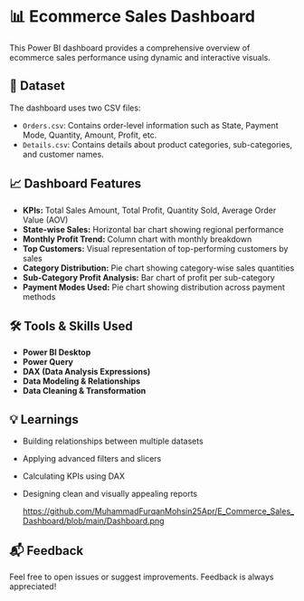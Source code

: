 # 📊 Ecommerce Sales Dashboard

This Power BI dashboard provides a comprehensive overview of ecommerce sales performance using dynamic and interactive visuals.

## 📁 Dataset
The dashboard uses two CSV files:
- `Orders.csv`: Contains order-level information such as State, Payment Mode, Quantity, Amount, Profit, etc.
- `Details.csv`: Contains details about product categories, sub-categories, and customer names.

## 📈 Dashboard Features
- **KPIs:** Total Sales Amount, Total Profit, Quantity Sold, Average Order Value (AOV)
- **State-wise Sales:** Horizontal bar chart showing regional performance
- **Monthly Profit Trend:** Column chart with monthly breakdown
- **Top Customers:** Visual representation of top-performing customers by sales
- **Category Distribution:** Pie chart showing category-wise sales quantities
- **Sub-Category Profit Analysis:** Bar chart of profit per sub-category
- **Payment Modes Used:** Pie chart showing distribution across payment methods

## 🛠 Tools & Skills Used
- **Power BI Desktop**
- **Power Query**
- **DAX (Data Analysis Expressions)**
- **Data Modeling & Relationships**
- **Data Cleaning & Transformation**

## 💡 Learnings
- Building relationships between multiple datasets
- Applying advanced filters and slicers
- Calculating KPIs using DAX
- Designing clean and visually appealing reports

  https://github.com/MuhammadFurqanMohsin25Apr/E_Commerce_Sales_Dashboard/blob/main/Dashboard.png

## 📬 Feedback
Feel free to open issues or suggest improvements. Feedback is always appreciated!

